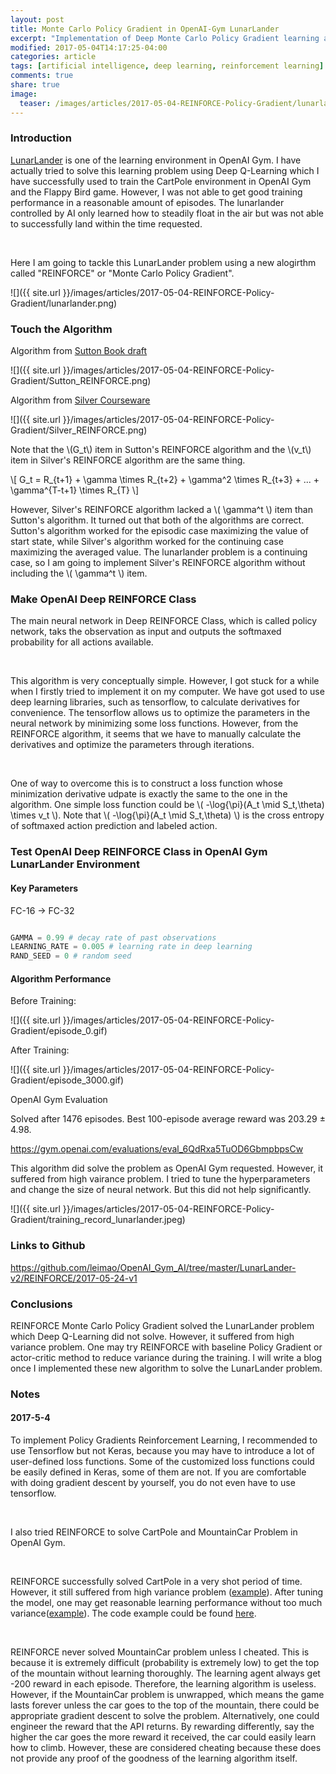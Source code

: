 ```yaml
---
layout: post
title: Monte Carlo Policy Gradient in OpenAI-Gym LunarLander
excerpt: "Implementation of Deep Monte Carlo Policy Gradient learning algorithm in OpenAI Gym environments."
modified: 2017-05-04T14:17:25-04:00
categories: article
tags: [artificial intelligence, deep learning, reinforcement learning]
comments: true
share: true
image:
  teaser: /images/articles/2017-05-04-REINFORCE-Policy-Gradient/lunarlander.png
---
```


### Introduction

[LunarLander](https://gym.openai.com/envs/LunarLander-v2) is one of the learning environment in OpenAI Gym. I have actually tried to solve this learning problem using Deep Q-Learning which I have successfully used to train the CartPole environment in OpenAI Gym and the Flappy Bird game. However, I was not able to get good training performance in a reasonable amount of episodes. The lunarlander controlled by AI only learned how to steadily float in the air but was not able to successfully land within the time requested.

<br />

Here I am going to tackle this LunarLander problem using a new alogirthm called "REINFORCE" or "Monte Carlo Policy Gradient".

![]({{ site.url }}/images/articles/2017-05-04-REINFORCE-Policy-Gradient/lunarlander.png)

### Touch the Algorithm

Algorithm from [Sutton Book draft](http://incompleteideas.net/sutton/book/the-book-2nd.html)

![]({{ site.url }}/images/articles/2017-05-04-REINFORCE-Policy-Gradient/Sutton_REINFORCE.png)

Algorithm from [Silver Courseware](http://www0.cs.ucl.ac.uk/staff/D.Silver/web/Teaching.html)

![]({{ site.url }}/images/articles/2017-05-04-REINFORCE-Policy-Gradient/Silver_REINFORCE.png)

Note that the \\(G_t\\) item in Sutton's REINFORCE algorithm and the \\(v_t\\) item in Silver's REINFORCE algorithm are the same thing.

\\[ G_t = R_{t+1} + \gamma \times R_{t+2} + \gamma^2 \times R_{t+3} + ... + \gamma^{T-t+1} \times R_{T} \\]

However, Silver's REINFORCE algorithm lacked a \\( \gamma^t \\) item than Sutton's algorithm. It turned out that both of the algorithms are correct. Sutton's algorithm worked for the episodic case maximizing the value of start state, while Silver's algorithm worked for the continuing case maximizing the averaged value. The lunarlander problem is a continuing case, so I am going to implement Silver's REINFORCE algorithm without including the \\( \gamma^t \\) item.

### Make OpenAI Deep REINFORCE Class

The main neural network in Deep REINFORCE Class, which is called policy network, taks the observation as input and outputs the softmaxed probability for all actions available.

<br />

This algorithm is very conceptually simple. However, I got stuck for a while when I firstly tried to implement it on my computer. We have got used to use deep learning libraries, such as tensorflow, to calculate derivatives for convenience. The tensorflow allows us to optimize the parameters in the neural network by minimizing some loss functions. However, from the REINFORCE algorithm, it seems that we have to manually calculate the derivatives and optimize the parameters through iterations. 

<br />

One of way to overcome this is to construct a loss function whose minimization derivative udpate is exactly the same to the one in the algorithm. One simple loss function could be \\( -\log{\pi}(A_t \mid S_t,\theta) \times v_t \\). Note that \\( -\log{\pi}(A_t \mid S_t,\theta) \\) is the cross entropy of softmaxed action prediction and labeled action.

### Test OpenAI Deep REINFORCE Class in OpenAI Gym LunarLander Environment

#### Key Parameters

FC-16 -> FC-32

```python

GAMMA = 0.99 # decay rate of past observations
LEARNING_RATE = 0.005 # learning rate in deep learning
RAND_SEED = 0 # random seed

```
#### Algorithm Performance

Before Training:

![]({{ site.url }}/images/articles/2017-05-04-REINFORCE-Policy-Gradient/episode_0.gif)

After Training:

![]({{ site.url }}/images/articles/2017-05-04-REINFORCE-Policy-Gradient/episode_3000.gif)

OpenAI Gym Evaluation

Solved after 1476 episodes. Best 100-episode average reward was 203.29 ± 4.98.

<https://gym.openai.com/evaluations/eval_6QdRxa5TuOD6GbmpbpsCw>

This algorithm did solve the problem as OpenAI Gym requested. However, it suffered from high vairance problem. I tried to tune the hyperparameters and change the size of neural network. But this did not help significantly.

![]({{ site.url }}/images/articles/2017-05-04-REINFORCE-Policy-Gradient/training_record_lunarlander.jpeg)

### Links to Github

<https://github.com/leimao/OpenAI_Gym_AI/tree/master/LunarLander-v2/REINFORCE/2017-05-24-v1>


### Conclusions

REINFORCE Monte Carlo Policy Gradient solved the LunarLander problem which Deep Q-Learning did not solve. However, it suffered from high variance problem. One may try REINFORCE with baseline Policy Gradient or actor-critic method to reduce variance during the training. I will write a blog once I implemented these new algorithm to solve the LunarLander problem.

### Notes

#### 2017-5-4

To implement Policy Gradients Reinforcement Learning, I recommended to use Tensorflow but not Keras, because you may have to introduce a lot of user-defined loss functions. Some of the customized loss functions could be easily defined in Keras, some of them are not. If you are comfortable with doing gradient descent by yourself, you do not even have to use tensorflow.

<br />

I also tried REINFORCE to solve CartPole and MountainCar Problem in OpenAI Gym. 

<br />

REINFORCE successfully solved CartPole in a very shot period of time. However, it still suffered from high variance problem ([example](https://gym.openai.com/evaluations/eval_juc7UYABTFmahgF80oBIA)). After tuning the model, one may get reasonable learning performance without too much variance([example](https://gym.openai.com/evaluations/eval_KINLU2HNSHiI331ecc6F8A)). The code example could be found [here](https://github.com/leimao/OpenAI_Gym_AI/tree/master/CartPole-v0/REINFORCE/2017-05-03-v1).

<br />

REINFORCE never solved MountainCar problem unless I cheated. This is because it is extremely difficult (probability is extremely low) to get the top of the mountain without learning thoroughly. The learning agent always get -200 reward in each episode. Therefore, the learning algorithm is useless. However, if the MountainCar problem is unwrapped, which means the game lasts forever unless the car goes to the top of the mountain, there could be appropriate gradient descent to solve the problem. Alternatively, one could engineer the reward that the API returns. By rewarding differently, say the higher the car goes the more reward it received, the car could easily learn how to climb. However, these are considered cheating because these does not provide any proof of the goodness of the learning algorithm itself.




